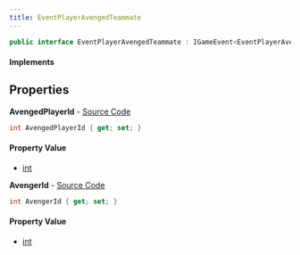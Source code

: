 ```yaml
---
title: EventPlayerAvengedTeammate
---
```


```csharp
public interface EventPlayerAvengedTeammate : IGameEvent<EventPlayerAvengedTeammate>
```

#### Implements

## Properties

**AvengedPlayerId** - [Source Code](https://github.com/swiftly-solution/swiftlys2/blob/master/managed/src/SwiftlyS2.Generated/GameEvents/Interfaces/EventPlayerAvengedTeammate.cs#L25)

```csharp
int AvengedPlayerId { get; set; }
```

#### Property Value

- [int](https://learn.microsoft.com/dotnet/api/system.int32)

**AvengerId** - [Source Code](https://github.com/swiftly-solution/swiftlys2/blob/master/managed/src/SwiftlyS2.Generated/GameEvents/Interfaces/EventPlayerAvengedTeammate.cs#L20)

```csharp
int AvengerId { get; set; }
```

#### Property Value

- [int](https://learn.microsoft.com/dotnet/api/system.int32)

